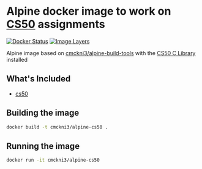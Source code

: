 # Alpine docker image to work on [CS50](https://cs50.harvard.edu) assignments

[![Docker Status](https://img.shields.io/badge/docker-ready-blue.svg)](https://registry.hub.docker.com/u/cmckni3/alpine-cs50)
[![Image Layers](https://badge.imagelayers.io/cmckni3/alpine-cs50.svg)](https://imagelayers.io/?images=cmckni3/alpine-cs50:latest 'Get your own badge on imagelayers.io')

Alpine image based on [cmckni3/alpine-build-tools](https://github.com/cmckni3/docker-alpine-build-tools) with the [CS50 C Library](https://cs50.harvard.edu) installed

## What's Included

* [cs50](https://manual.cs50.net/library)

## Building the image

```sh
docker build -t cmckni3/alpine-cs50 .
```

## Running the image

```sh
docker run -it cmckni3/alpine-cs50
```

